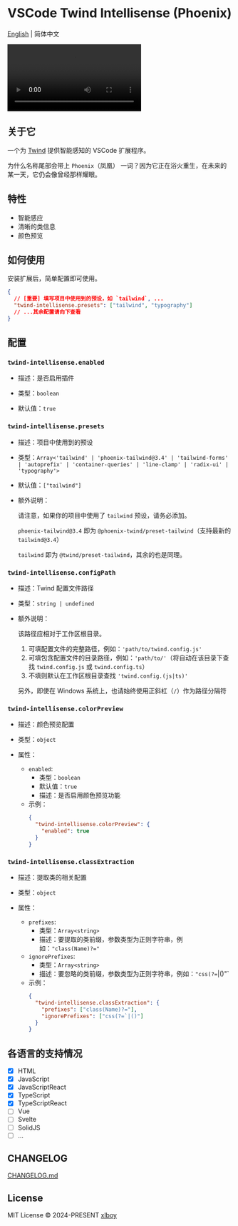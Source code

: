 # VSCode Twind Intellisense (Phoenix)

[English](./README.md) | 简体中文

<video src="https://github.com/user-attachments/assets/c5d92bbd-cb25-493f-a251-c4ca664f3f3d"></video>

## 关于它

一个为 [Twind](https://twind.style) 提供智能感知的 VSCode 扩展程序。

为什么名称尾部会带上 `Phoenix`（凤凰） 一词？因为它正在浴火重生，在未来的某一天，它仍会像曾经那样耀眼。

## 特性

- 智能感应
- 清晰的类信息
- 颜色预览

## 如何使用

安装扩展后，简单配置即可使用。

```json
{
  // [重要] 填写项目中使用到的预设，如 `tailwind`, ...
  "twind-intellisense.presets": ["tailwind", "typography"]
  // ...其余配置请向下查看
}
```

## 配置

### `twind-intellisense.enabled`

- 描述：是否启用插件

- 类型：`boolean`

- 默认值：`true`

### `twind-intellisense.presets`

- 描述：项目中使用到的预设

- 类型：`Array<'tailwind' | 'phoenix-tailwind@3.4' | 'tailwind-forms' | 'autoprefix' | 'container-queries' | 'line-clamp' | 'radix-ui' | 'typography'>`

- 默认值：`["tailwind"]`

- 额外说明：

  请注意，如果你的项目中使用了 `tailwind` 预设，请务必添加。

  `phoenix-tailwind@3.4` 即为 `@phoenix-twind/preset-tailwind`（支持最新的 `tailwind@3.4`）

  `tailwind` 即为 `@twind/preset-tailwind`，其余的也是同理。

### `twind-intellisense.configPath`

- 描述：Twind 配置文件路径

- 类型：`string | undefined`

- 额外说明：

  该路径应相对于工作区根目录。

  1. 可填配置文件的完整路径，例如：`'path/to/twind.config.js'`
  2. 可填包含配置文件的目录路径，例如：`'path/to/'`（将自动在该目录下查找 `twind.config.js` 或 `twind.config.ts`）
  3. 不填则默认在工作区根目录查找 `'twind.config.(js|ts)'`

  另外，即使在 Windows 系统上，也请始终使用正斜杠（`/`）作为路径分隔符

### `twind-intellisense.colorPreview`

- 描述：颜色预览配置

- 类型：`object`

- 属性：
  - `enabled`:
    - 类型：`boolean`
    - 默认值：`true`
    - 描述：是否启用颜色预览功能
  - 示例：
    ```json
    {
      "twind-intellisense.colorPreview": {
        "enabled": true
      }
    }
    ```

### `twind-intellisense.classExtraction`

- 描述：提取类的相关配置

- 类型：`object`

- 属性：
  - `prefixes`:
    - 类型：`Array<string>`
    - 描述：要提取的类前缀，参数类型为正则字符串，例如：`"class(Name)?="`
  - `ignorePrefixes`:
    - 类型：`Array<string>`
    - 描述：要忽略的类前缀，参数类型为正则字符串，例如：`"css(?=`|()"`
  - 示例：
    ```json
    {
      "twind-intellisense.classExtraction": {
        "prefixes": ["class(Name)?="],
        "ignorePrefixes": ["css(?=`|()"]
      }
    }
    ```

## 各语言的支持情况

- [x] HTML
- [x] JavaScript
- [x] JavaScriptReact
- [x] TypeScript
- [x] TypeScriptReact
- [ ] Vue
- [ ] Svelte
- [ ] SolidJS
- [ ] ...

## CHANGELOG

[CHANGELOG.md](https://github.com/xlboy/vscode-twind-intellisense/blob/master/CHANGELOG.md)

## License

MIT License © 2024-PRESENT [xlboy](https://github.com/xlboy)
